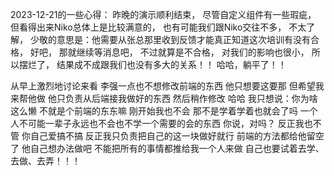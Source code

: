 2023-12-21的一些心得：
昨晚的演示顺利结束，
尽管自定义组件有一些瑕疵，
但看得出来Niko总体上是比较满意的，
也有可能我们跟Niko交往不多，
不太了解，
少敬的意思是：他需要从张总那里收到反馈才能真正知道这次培训有没有合格，
好吧，
那就继续等消息吧，
不过就算是不合格，
对我们的影响也很小，
所以摆烂了，
结果成不成跟我们也没有多大的关系！！
哈哈，躺平了！！

从早上激烈地讨论来看
李强一点也不想修改前端的东西
他只想要这要那
但希望我来帮他做
他只负责从后端接我做好的东西
然后稍作修改
哈哈
我只想说：你为啥这么懒
不就是个前端的东东嘛
刚开始我也不会
那不是学着学着也就会了吗
一个人不可能一辈子永远也不会也不学一个需要的会的东西
你说，对吗？
反正我也不管
你自己爱搞不搞
反正我只负责把自己的这一块做好就行
前端的方法都给他留空了
他自己想办法做吧
不能把所有的事情都推给我一个人来做
自己也要试着去学、去做、去弄！！！